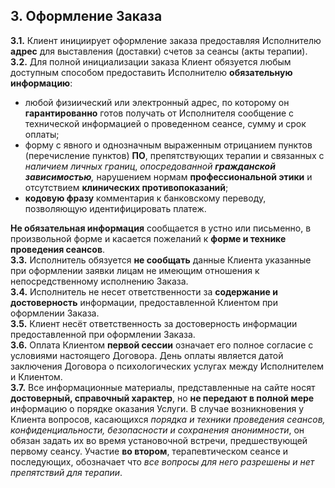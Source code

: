 ## 3. Оформление Заказа

**3.1.** Клиент инициирует оформление заказа предоставляя Исполнителю **адрес** для выставления (доставки) счетов за сеансы (акты терапии).  
**3.2.** Для полной инициализации заказа Клиент обязуется любым доступным способом предоставить Исполнителю **обязательную информацию**:
- любой физиический или электронный адрес, по которому он **гарантированно** готов получать от Исполнителя сообщение с технической информацией о проведенном сеансе, сумму и срок оплаты;
- форму с явного и однозначным выраженным отрицанием пунктов (перечисление пунктов) **ПО**, препятствующих терапии и связанных с *наличием личных границ*, *опосредованной **гражданской зависимостью**,* нарушением нормам **профессиональной этики** и отсутствием **клинических противопоказаний**;
- **кодовую фразу** комментария к банковскому переводу, позволяющую  идентифицировать платеж.

**Не обязательная информация** сообщается в устно или письменно, в произвольной форме и касается пожеланий к **форме и технике проведения сеансов**.  
**3.3.** Исполнитель обязуется **не сообщать** данные Клиента указанные при оформлении заявки лицам не
имеющим отношения к непосредственному исполнению Заказа.  
**3.4.** Исполнитель не несет ответственности за **содержание и достоверность** информации, предоставленной Клиентом при оформлении Заказа.  
**3.5.** Клиент несёт ответственность за достоверность информации предоставленной при оформлении Заказа.  
**3.6.** Оплата Клиентом **первой сессии** означает его полное согласие с условиями настоящего Договора. День оплаты является датой заключения Договора о психологических услугах между Исполнителем и Клиентом.  
**3.7.** Все информационные материалы, представленные на сайте носят **достоверный, справочный характер**, но **не передают в полной мере** информацию о порядке
оказания Услуги. В случае возникновения у Клиента вопросов, касающихся *порядка и техники проведения сеансов, конфиденциальности, безопасности и сохранения анонимности*, он обязан задать их во время установочной встречи, предшествующей первому сеансу. Участие **во втором**, терапевтическом сеансе и последующих, обозначает что *все вопросы для него разрешены и нет препятствий для терапии*.
